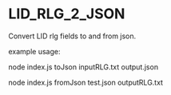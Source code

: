 # LID_RLG_2_JSON

Convert LID rlg fields to and from json.

example usage:

node index.js toJson inputRLG.txt output.json


node index.js fromJson test.json outputRLG.txt

